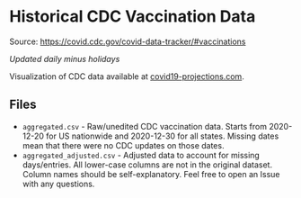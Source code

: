# Historical CDC Vaccination Data
Source: https://covid.cdc.gov/covid-data-tracker/#vaccinations

*Updated daily minus holidays*

Visualization of CDC data available at [covid19-projections.com](https://covid19-projections.com/path-to-herd-immunity/).

## Files

- `aggregated.csv` - Raw/unedited CDC vaccination data. Starts from 2020-12-20 for US nationwide and 2020-12-30 for all states. Missing dates mean that there were no CDC updates on those dates.
- `aggregated_adjusted.csv` - Adjusted data to account for missing days/entries. All lower-case columns are not in the original dataset. Column names should be self-explanatory. Feel free to open an Issue with any questions.

